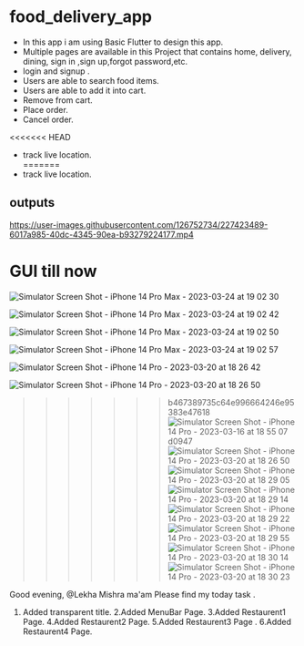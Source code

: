 # food_delivery_app
 
- In this app i am using Basic Flutter to design this app.<br>
- Multiple pages are available in this Project that contains home, delivery, dining, sign in ,sign up,forgot password,etc. <br>
- login and signup .<br>
- Users are able to search food items.<br>
- Users are able to add it into cart.<br>
- Remove from cart.<br>
- Place order.<br>
- Cancel order.<br>

<<<<<<< HEAD
- track live location.<br>
=======
- track live location.<br>


## outputs



https://user-images.githubusercontent.com/126752734/227423489-6017a985-40dc-4345-90ea-b93279224177.mp4






# GUI till now

![Simulator Screen Shot - iPhone 14 Pro Max - 2023-03-24 at 19 02 30](https://user-images.githubusercontent.com/126752734/227535644-60703c24-b1db-4708-81c1-b8586b0359a2.png)


![Simulator Screen Shot - iPhone 14 Pro Max - 2023-03-24 at 19 02 42](https://user-images.githubusercontent.com/126752734/227535650-0c474e44-d115-49f2-b26c-6affde563f30.png)

![Simulator Screen Shot - iPhone 14 Pro Max - 2023-03-24 at 19 02 50](https://user-images.githubusercontent.com/126752734/227535679-63d9ceb6-9934-44c2-a3b5-b4c520f0d4e2.png)

![Simulator Screen Shot - iPhone 14 Pro Max - 2023-03-24 at 19 02 57](https://user-images.githubusercontent.com/126752734/227535705-4576d931-31f0-4dfc-baa0-c66a8a6cd25a.png)



![Simulator Screen Shot - iPhone 14 Pro - 2023-03-20 at 18 26 42](https://user-images.githubusercontent.com/126752734/226351608-47feb630-9469-4968-ad84-5318eaac6edd.png)




![Simulator Screen Shot - iPhone 14 Pro - 2023-03-20 at 18 26 50](https://user-images.githubusercontent.com/126752734/226354354-3f950ce7-4f2e-462f-a39a-b10cee17f369.png)


>>>>>>> b467389735c64e996664246e95383e47618![Simulator Screen Shot - iPhone 14 Pro - 2023-03-16 at 18 55 07](https://user-images.githubusercontent.com/126752734/225633896-acabe521-d51b-49cd-86f7-e17d382149e9.png)
d0947![Simulator Screen Shot - iPhone 14 Pro - 2023-03-20 at 18 26 50](https://user-images.githubusercontent.com/126752734/226350444-aefe20b6-565a-4e90-91e6-dcf6d7cadc37.png)
![Simulator Screen Shot - iPhone 14 Pro - 2023-03-20 at 18 29 05](https://user-images.githubusercontent.com/126752734/226350720-86378b7e-4960-438c-9079-07037a132107.png)
![Simulator Screen Shot - iPhone 14 Pro - 2023-03-20 at 18 29 14](https://user-images.githubusercontent.com/126752734/226350775-b1214408-be36-49b0-9e97-c5cad03c2cba.png)
![Simulator Screen Shot - iPhone 14 Pro - 2023-03-20 at 18 29 22](https://user-images.githubusercontent.com/126752734/226350830-79a1a77a-46ad-4a2c-863c-2c5b1d2ab985.png)
![Simulator Screen Shot - iPhone 14 Pro - 2023-03-20 at 18 29 55](https://user-images.githubusercontent.com/126752734/226350864-1ca23530-d8fc-40ce-8355-9fae6973121c.png)
![Simulator Screen Shot - iPhone 14 Pro - 2023-03-20 at 18 30 14](https://user-images.githubusercontent.com/126752734/226350887-46ead4d5-c04c-47c5-a7ed-d8b43cffa299.png)
![Simulator Screen Shot - iPhone 14 Pro - 2023-03-20 at 18 30 23](https://user-images.githubusercontent.com/126752734/226350934-e88be118-2180-4ada-aea1-9fa7cdab25f7.png)



Good evening,
@Lekha Mishra ma'am
Please find my today task . 
1. Added transparent title.
2.Added MenuBar Page. 
3.Added Restaurent1 Page.
4.Added Restaurent2 Page.
5.Added Restaurent3 Page .
6.Added Restaurent4 Page.

